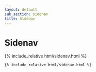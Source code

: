 ```yaml
---
layout: default
sub_section: sidenav
title: Sidenav
---
```


# Sidenav

<div class="site-c-showcase">
{% include_relative html/sidenav.html %}
</div>

```html
{% include_relative html/sidenav.html %}
```